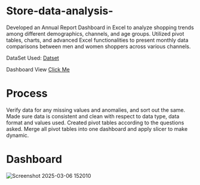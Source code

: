 # Store-data-analysis-
Developed an Annual Report Dashboard in Excel to analyze shopping trends among different demographics, channels, and age groups. Utilized pivot tables, charts, and advanced Excel functionalities to present monthly data comparisons between men and women shoppers across various channels.

DataSet Used: 
<a href="https://github.com/gomkalevaishnavi/Store-data-analysis-/blob/main/Store%20Annual%20Report.xlsx"> Datset </a>


Dashboard View <a href ="https://github.com/gomkalevaishnavi/Store-data-analysis-/blob/main/Screenshot%202025-03-06%20152010.png">Click Me</a>


 # Process
  Verify data for any missing values and anomalies, and sort out the same.
  Made sure data is consistent and clean with respect to data type, data format and values used.
  Created pivot tables according to the questions asked.
  Merge all pivot tables into one dashboard and apply slicer to make dynamic.

  # Dashboard
  
 ![Screenshot 2025-03-06 152010](https://github.com/user-attachments/assets/b0fdd194-f277-4b40-bd49-5c606c1a3708)


